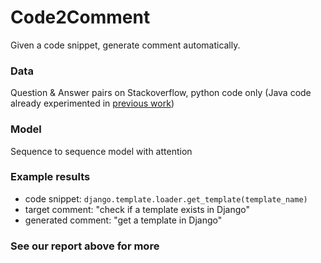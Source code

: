 # Code2Comment
Given a code snippet, generate comment automatically.
### Data

Question & Answer pairs on Stackoverflow, python code only (Java code already experimented in [previous work](https://github.com/sriniiyer/codenn))

### Model

Sequence to sequence model with attention

### Example results
* code snippet:  `django.template.loader.get_template(template_name)`
* target comment:  "check if a template exists in Django"
* generated comment:  "get a template in Django"

### See our report above for more
